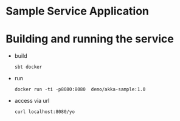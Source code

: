 Sample Service Application
==========================

# Building and running the service

* build

      sbt docker
* run

      docker run -ti -p8080:8080  demo/akka-sample:1.0
* access via url
      
      curl localhost:8080/yo
